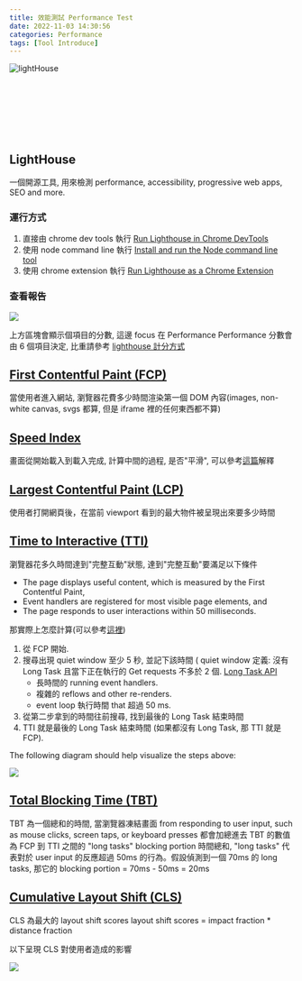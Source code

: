 ```yaml
---
title: 效能測試 Performance Test
date: 2022-11-03 14:30:56
categories: Performance
tags: [Tool Introduce]
---
```


<div style="width:128px; height:128px">

![](lighthouse.png "lightHouse")

</div>

## LightHouse

一個開源工具, 用來檢測 performance, accessibility, progressive web apps, SEO and more.

### 運行方式
1. 直接由 chrome dev tools 執行 [Run Lighthouse in Chrome DevTools](https://developer.chrome.com/docs/lighthouse/overview/#devtools)
2. 使用 node command line 執行 [Install and run the Node command line tool](https://developer.chrome.com/docs/lighthouse/overview/#cli)
3. 使用 chrome extension 執行 [Run Lighthouse as a Chrome Extension](https://developer.chrome.com/docs/lighthouse/overview/#extension)

### 查看報告
<div style="max-width: 600px">

![](lighthouse-report.png)

</div>

上方區塊會顯示個項目的分數, 這邊 focus 在 Performance
Performance 分數會由 6 個項目決定, 比重請參考 [lighthouse 計分方式](https://web.dev/performance-scoring/?utm_source=lighthouse&utm_medium=devtools)


## [First Contentful Paint (FCP)](https://web.dev/first-contentful-paint/?utm_source=lighthouse&utm_medium=unknown)

當使用者進入網站, 瀏覽器花費多少時間渲染第一個 DOM 內容(images, non-white canvas, svgs 都算, 但是 iframe 裡的任何東西都不算)

## [Speed Index](https://web.dev/speed-index/?utm_source=lighthouse&utm_medium=devtools)

畫面從開始載入到載入完成, 計算中間的過程, 是否"平滑", 可以參考[這篇](https://ypwalter.blogspot.com/2018/06/perceptual-speed-index.html)解釋

## [Largest Contentful Paint (LCP)](https://web.dev/lighthouse-largest-contentful-paint/?utm_source=lighthouse&utm_medium=devtools)

使用者打開網頁後，在當前 viewport 看到的最大物件被呈現出來要多少時間

## [Time to Interactive (TTI)](https://web.dev/interactive/?utm_source=lighthouse&utm_medium=devtools)

瀏覽器花多久時間達到"完整互動"狀態, 達到"完整互動"要滿足以下條件
* The page displays useful content, which is measured by the First Contentful Paint,
* Event handlers are registered for most visible page elements, and
* The page responds to user interactions within 50 milliseconds.

那實際上怎麼計算(可以參考[這裡](https://web.dev/tti/))
1. 從 FCP 開始.
2. 搜尋出現 quiet window 至少 5 秒, 並記下該時間 ( quiet window 定義: 沒有 Long Task 且當下正在執行的 Get requests 不多於 2 個.
[Long Task API](https://developer.mozilla.org/en-US/docs/Web/API/Long_Tasks_API)
    * 長時間的 running event handlers.
    * 複雜的 reflows and other re-renders.
    * event loop 執行時間 that 超過 50 ms.
3. 從第二步拿到的時間往前搜尋, 找到最後的 Long Task 結束時間
4. TTI 就是最後的 Long Task 結束時間 (如果都沒有 Long Task, 那 TTI 就是 FCP).


The following diagram should help visualize the steps above:

![](calculate.svg)

## [Total Blocking Time (TBT)](https://web.dev/lighthouse-total-blocking-time/?utm_source=lighthouse&utm_medium=devtools#what-tbt-measures)

TBT 為一個總和的時間, 當瀏覽器凍結畫面 from responding to user input, such as mouse clicks, screen taps, or keyboard presses 都會加總進去
TBT 的數值為 FCP 到 TTI 之間的 "long tasks" blocking portion 時間總和, "long tasks" 代表對於 user input 的反應超過 50ms 的行為。假設偵測到一個 70ms 的 long tasks, 那它的 blocking portion = 70ms - 50ms = 20ms

## [Cumulative Layout Shift (CLS)](https://web.dev/cls/?utm_source=lighthouse&utm_medium=devtools)

CLS 為最大的 layout shift scores
layout shift scores = impact fraction * distance fraction

以下呈現 CLS 對使用者造成的影響


![](cls-demo.gif)
